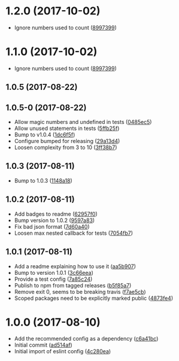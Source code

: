 <a name="1.2.0"></a>
# 1.2.0 (2017-10-02)

* Ignore numbers used to count ([8997399](https://github.com/hmcts/eslint-config/commit/8997399))



<a name="1.1.0"></a>
# 1.1.0 (2017-10-02)

* Ignore numbers used to count ([8997399](https://github.com/hmcts/eslint-config/commit/8997399))



<a name="1.0.5"></a>
## 1.0.5 (2017-08-22)




<a name="1.0.5-0"></a>
## 1.0.5-0 (2017-08-22)

* Allow magic numbers and undefined in tests ([0485ec5](https://github.com/hmcts/eslint-config/commit/0485ec5))
* Allow unused statements in tests ([5ffb25f](https://github.com/hmcts/eslint-config/commit/5ffb25f))
* Bump to v1.0.4 ([1dc6f5f](https://github.com/hmcts/eslint-config/commit/1dc6f5f))
* Configure bumped for releasing ([29a13d4](https://github.com/hmcts/eslint-config/commit/29a13d4))
* Loosen complexity from 3 to 10 ([3ff38b7](https://github.com/hmcts/eslint-config/commit/3ff38b7))



<a name="1.0.3"></a>
## 1.0.3 (2017-08-11)

* Bump to 1.0.3 ([1148a18](https://github.com/hmcts/eslint-config/commit/1148a18))



<a name="1.0.2"></a>
## 1.0.2 (2017-08-11)

* Add badges to readme ([62957f0](https://github.com/hmcts/eslint-config/commit/62957f0))
* Bump version to 1.0.2 ([9597a83](https://github.com/hmcts/eslint-config/commit/9597a83))
* Fix bad json format ([7d60a40](https://github.com/hmcts/eslint-config/commit/7d60a40))
* Loosen max nested callback for tests ([7054fb7](https://github.com/hmcts/eslint-config/commit/7054fb7))



<a name="1.0.1"></a>
## 1.0.1 (2017-08-11)

* Add a readme explaining how to use it ([aa5b907](https://github.com/hmcts/eslint-config/commit/aa5b907))
* Bump to version 1.0.1 ([3c66eea](https://github.com/hmcts/eslint-config/commit/3c66eea))
* Provide a test config ([7a85c24](https://github.com/hmcts/eslint-config/commit/7a85c24))
* Publish to npm from tagged releases ([b5f85a7](https://github.com/hmcts/eslint-config/commit/b5f85a7))
* Remove exit 0, seems to be breaking travis ([f7ae5cb](https://github.com/hmcts/eslint-config/commit/f7ae5cb))
* Scoped packages need to be explicitly marked public ([4873fe4](https://github.com/hmcts/eslint-config/commit/4873fe4))



<a name="1.0.0"></a>
# 1.0.0 (2017-08-10)

* Add the recommended config as a dependency ([c6a41bc](https://github.com/hmcts/eslint-config/commit/c6a41bc))
* Initial commit ([ad514af](https://github.com/hmcts/eslint-config/commit/ad514af))
* Initial import of eslint config ([4c280ea](https://github.com/hmcts/eslint-config/commit/4c280ea))



